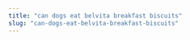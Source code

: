 ```yaml
---
title: "can dogs eat belvita breakfast biscuits"
slug: "can-dogs-eat-belvita-breakfast-biscuits"
---
```


